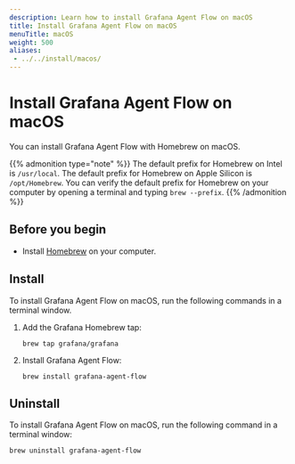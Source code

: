 ```yaml
---
description: Learn how to install Grafana Agent Flow on macOS
title: Install Grafana Agent Flow on macOS
menuTitle: macOS
weight: 500
aliases:
 - ../../install/macos/
---
```


# Install Grafana Agent Flow on macOS

You can install Grafana Agent Flow with Homebrew on macOS.

{{% admonition type="note" %}}
The default prefix for Homebrew on Intel is `/usr/local`. The default prefix for Homebrew on Apple Silicon is `/opt/Homebrew`. You can verify the default prefix for Homebrew on your computer by opening a terminal and typing `brew --prefix`.
{{% /admonition %}}

## Before you begin

* Install [Homebrew][] on your computer.

[Homebrew]: https://brew.sh

## Install

To install Grafana Agent Flow on macOS, run the following commands in a terminal window.

1. Add the Grafana Homebrew tap:

   ```shell
   brew tap grafana/grafana
   ```

1. Install Grafana Agent Flow:

   ```shell
   brew install grafana-agent-flow
   ```
## Uninstall

To install Grafana Agent Flow on macOS, run the following command in a terminal window:

```shell
brew uninstall grafana-agent-flow
```
